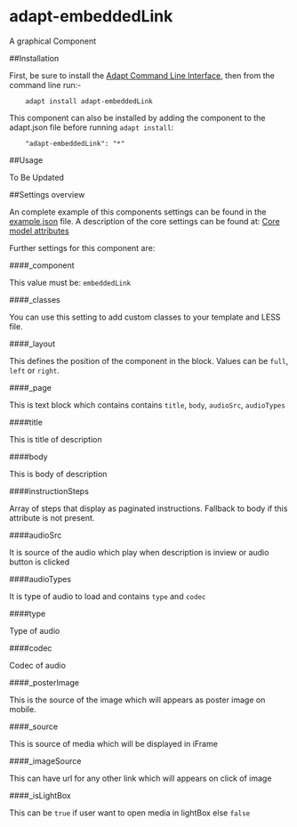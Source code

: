 # adapt-embeddedLink

A graphical Component

##Installation

First, be sure to install the [Adapt Command Line Interface](https://github.com/adaptlearning/adapt-cli), then from the command line run:-

        adapt install adapt-embeddedLink

This component can also be installed by adding the component to the adapt.json file before running `adapt install`:

        "adapt-embeddedLink": "*"

##Usage

To Be Updated

##Settings overview

An complete example of this components settings can be found in the [example.json](https://github.com/BATraining/adapt-embeddedLink/blob/master/example.json) file. A description of the core settings can be found at: [Core model attributes](https://github.com/adaptlearning/adapt_framework/wiki/Core-model-attributes)

Further settings for this component are:

####_component

This value must be: `embeddedLink`

####_classes

You can use this setting to add custom classes to your template and LESS file.

####_layout

This defines the position of the component in the block. Values can be `full`, `left` or `right`.

####_page

This is text block which contains contains `title`, `body`, `audioSrc`, `audioTypes`

####title

This is title of description

####body

This is body of description

####instructionSteps

Array of steps that display as paginated instructions.  Fallback to body if this attribute is not present.

####audioSrc

It is source of the audio which play when description is inview or audio button is clicked

####audioTypes

It is type of audio to load and contains `type` and `codec`

####type

Type of audio

####codec

Codec of audio

####_posterImage

This is the source of the image which will appears as poster image on mobile.

####_source

This is source of media which will be displayed in iFrame

####_imageSource

This can have url for any other link which will appears on click of image

####_isLightBox

This can be `true` if user want to open media in lightBox else `false`





